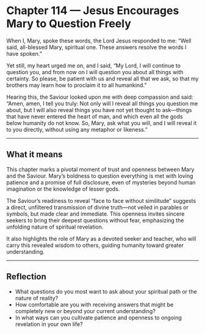 # Chapter 114 — Jesus Encourages Mary to Question Freely

When I, Mary, spoke these words, the Lord Jesus responded to me:
“Well said, all-blessed Mary, spiritual one. These answers resolve the words I have spoken.”

Yet still, my heart urged me on, and I said,
“My Lord, I will continue to question you, and from now on I will question you about all things with certainty. So please, be patient with us and reveal all that we ask, so that my brothers may learn how to proclaim it to all humankind.”

Hearing this, the Saviour looked upon me with deep compassion and said:
“Amen, amen, I tell you truly: Not only will I reveal all things you question me about, but I will also reveal things you have not yet thought to ask—things that have never entered the heart of man, and which even all the gods below humanity do not know. So, Mary, ask what you will, and I will reveal it to you directly, without using any metaphor or likeness.”

---

## What it means

This chapter marks a pivotal moment of trust and openness between Mary and the Saviour. Mary’s boldness to question everything is met with loving patience and a promise of full disclosure, even of mysteries beyond human imagination or the knowledge of lesser gods.

The Saviour’s readiness to reveal “face to face without similitude” suggests a direct, unfiltered transmission of divine truth—not veiled in parables or symbols, but made clear and immediate. This openness invites sincere seekers to bring their deepest questions without fear, emphasizing the unfolding nature of spiritual revelation.

It also highlights the role of Mary as a devoted seeker and teacher, who will carry this revealed wisdom to others, guiding humanity toward greater understanding.

---

## Reflection

* What questions do you most want to ask about your spiritual path or the nature of reality?
* How comfortable are you with receiving answers that might be completely new or beyond your current understanding?
* In what ways can you cultivate patience and openness to ongoing revelation in your own life?
